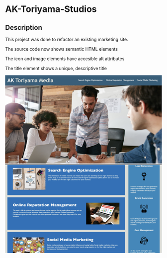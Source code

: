 # AK-Toriyama-Studios 

## Description

This project was done to refactor an existing marketing site.

The source code now shows semantic HTML elements

The icon and image elements have accesible alt attributes

The title element shows a unique, descriptive title

![Mock-Up](/screenshot1.jpeg)
![Mock-Up](/screenshot2.jpeg)


